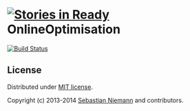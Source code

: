 [![Stories in Ready](https://badge.waffle.io/sebastianniemann/onlineoptimisation.png?label=ready&title=Ready)](https://waffle.io/sebastianniemann/onlineoptimisation)
OnlineOptimisation
==================

[![Build Status](https://travis-ci.org/SebastianNiemann/OnlineOptimisation.png?branch=master)](https://travis-ci.org/SebastianNiemann/OnlineOptimisation)

License
-------

Distributed under [MIT license](http://opensource.org/licenses/MIT).

Copyright (c) 2013-2014 [Sebastian Niemann](mailto:niemann@sra.uni-hannover.de) and contributors.
